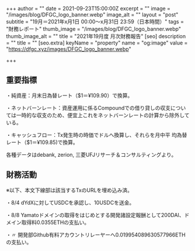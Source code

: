 +++
author = ""
date = 2021-09-23T15:00:00Z
excerpt = ""
image = "/images/blog/DFGC_logo_banner.webp"
image_alt = ""
layout = "post"
subtitle = "19月＝2021年x月1日 00:00～x月31日 23:59（日本時間）"
tags = "財務レポート"
thumb_image = "/images/blog/DFGC_logo_banner.webp"
thumb_image_alt = ""
title = "2021年19月度 月次財務報告"
[seo]
description = ""
title = ""
[seo.extra]
keyName = "property"
name = "og:image"
value = "https://dfgc.xyz/images/DFGC_logo_banner.webp"

+++
## 重要指標

・純資産：月末日為替レート（$1＝¥109.90）で換算。

・ネットバーンレート：資産運用に係るCompoundでの借り貸しの収支については一時的な収支のため、便宜上これをネットバーンレートの計算から除外している。

・キャッシュフロー：Tx発生時の時価でドルへ換算し、それらを月中平 均為替レート（$1＝¥109.85)で換算。

各種データはdebank, zerion, 三菱UFJリサーチ＆コンサルティングより。

## 財務活動

※以下、本文下線部は該当するTxのURLを埋め込み済。

・8/4 dYdXに対してUSDCを承認し、10USDCを送金。

・8/8 Yamatoドメインの取得をはじめとする開発諸設定報酬として200DAI、ドメイン取得料0.0355ETHの支払い。

・〃 開発部Github有料アカウントリレーヤーへ0.019954089630577966ETHの支払い。